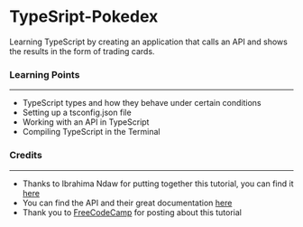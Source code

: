 # TypeSript-Pokedex
Learning TypeScript by creating an application that calls an API and shows the results in the form of trading cards.

### Learning Points
* * *
* TypeScript types and how they behave under certain conditions
* Setting up a tsconfig.json file 
* Working with an API in TypeScript
* Compiling TypeScript in the Terminal

### Credits
* * *
* Thanks to Ibrahima Ndaw for putting together this tutorial, you can find it [here](https://bit.ly/Ibrahima-Ndaw-TypeScript)
* You can find the API and their great documentation [here](https://pokeapi.co/)
* Thank you to [FreeCodeCamp](https://www.freecodecamp.org/) for posting about this tutorial

